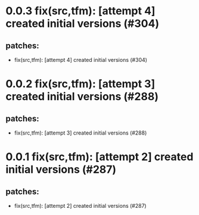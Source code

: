 # 0.0.3 fix(src,tfm): [attempt 4] created initial versions (#304)

## patches:
* fix(src,tfm): [attempt 4] created initial versions (#304)

# 0.0.2 fix(src,tfm): [attempt 3] created initial versions (#288)

## patches:
* fix(src,tfm): [attempt 3] created initial versions (#288)

# 0.0.1 fix(src,tfm): [attempt 2] created initial versions (#287)

## patches:
* fix(src,tfm): [attempt 2] created initial versions (#287)

